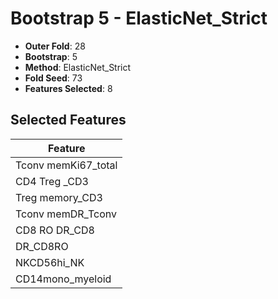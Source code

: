 # Bootstrap 5 - ElasticNet_Strict

- **Outer Fold**: 28
- **Bootstrap**: 5
- **Method**: ElasticNet_Strict
- **Fold Seed**: 73
- **Features Selected**: 8

## Selected Features

| Feature |
|---------|
| Tconv memKi67_total |
| CD4 Treg _CD3 |
| Treg memory_CD3 |
| Tconv memDR_Tconv |
| CD8 RO DR_CD8 |
| DR_CD8RO |
| NKCD56hi_NK |
| CD14mono_myeloid |

